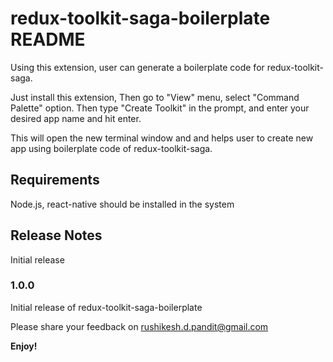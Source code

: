 # redux-toolkit-saga-boilerplate README

Using this extension, user can generate a boilerplate code for
redux-toolkit-saga.

Just install this extension, Then go to "View" menu, select "Command Palette"
option. Then type "Create Toolkit" in the prompt, and enter your desired app
name and hit enter.

This will open the new terminal window and and helps user to create new app
using boilerplate code of redux-toolkit-saga.

## Requirements

Node.js, react-native should be installed in the system

## Release Notes

Initial release

### 1.0.0

Initial release of redux-toolkit-saga-boilerplate

Please share your feedback on rushikesh.d.pandit@gmail.com

**Enjoy!**
